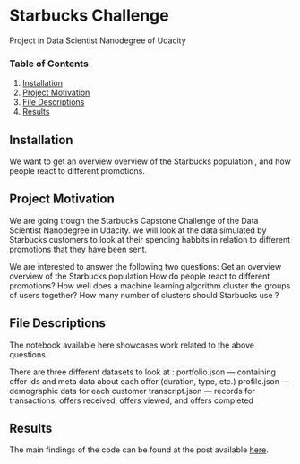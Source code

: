 # Starbucks Challenge
Project in Data Scientist Nanodegree of Udacity

### Table of Contents

1. [Installation](#installation)
2. [Project Motivation](#motivation)
3. [File Descriptions](#files)
4. [Results](#results)

## Installation <a name="installation"></a>

We want to get an overview overview of the Starbucks population , and how people react to different promotions. 

## Project Motivation<a name="motivation"></a>

 We are going trough the Starbucks Capstone Challenge of the Data Scientist Nanodegree in Udacity. we will look at the data simulated by Starbucks customers to look at their spending habbits in relation to different promotions that they have been sent. 

We are interested to answer the following two questions:
Get an overview overview of the Starbucks population
How do people react to different promotions?
How well does a machine learning algorithm cluster the groups of users together? How many number of clusters should Starbucks use ?


## File Descriptions <a name="files"></a>

The notebook available here showcases work related to the above questions.  

There are three different datasets to look at :
portfolio.json — containing offer ids and meta data about each offer (duration, type, etc.)
profile.json — demographic data for each customer
transcript.json — records for transactions, offers received, offers viewed, and offers completed



## Results<a name="results"></a>

The main findings of the code can be found at the post available [here](https://hilalalhwaiti.medium.com/starbucks-challenge-4cd1426f154e).


